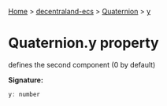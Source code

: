 [Home](./index) &gt; [decentraland-ecs](./decentraland-ecs.md) &gt; [Quaternion](./decentraland-ecs.quaternion.md) &gt; [y](./decentraland-ecs.quaternion.y.md)

# Quaternion.y property

defines the second component (0 by default)

**Signature:**
```javascript
y: number
```
